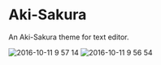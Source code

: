 # Aki-Sakura
An Aki-Sakura theme for text editor.

![2016-10-11 9 57 14](https://cloud.githubusercontent.com/assets/4176802/19273338/c452061c-8ffe-11e6-8b86-a239fc3a8cdb.png)
![2016-10-11 9 56 54](https://cloud.githubusercontent.com/assets/4176802/19273346/c94e2bd2-8ffe-11e6-9ebc-d64129c6d568.png)
